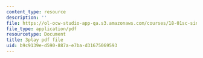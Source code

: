 ```yaml
---
content_type: resource
description: ''
file: https://ol-ocw-studio-app-qa.s3.amazonaws.com/courses/18-01sc-single-variable-calculus-fall-2010/b9c9139ed590887ae7bad31675069593_HgEqXhsIq_g.pdf
file_type: application/pdf
resourcetype: Document
title: 3play pdf file
uid: b9c9139e-d590-887a-e7ba-d31675069593
---
```

